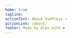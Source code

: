 ```yaml
---
home: true
tagline: 
actionText: About VuePress →
actionLink: /about/
footer: Made by Alex with ❤️
---
```

